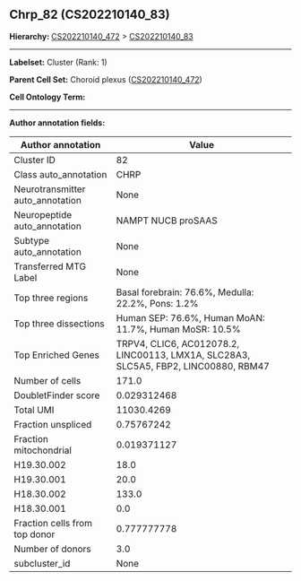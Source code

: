 ## Chrp_82 (CS202210140_83)
<b>Hierarchy: </b>
[CS202210140_472](https://purl.brain-bican.org/taxonomy/CS202210140#CS202210140_472) >
[CS202210140_83](https://purl.brain-bican.org/taxonomy/CS202210140#CS202210140_83)

---


**Labelset:** Cluster (Rank: 1)

**Parent Cell Set:** Choroid plexus ([CS202210140_472](https://purl.brain-bican.org/taxonomy/CS202210140#CS202210140_472))



**Cell Ontology Term:** 

[MARKER GENES.]: #


---

[TRANSFERRED ANNOTATIONS.]: #


[AUTHOR ANNOTATION FIELDS.]: #


**Author annotation fields:**

| Author annotation | Value |
|-------------------|-------|
|Cluster ID|82|
|Class auto_annotation|CHRP|
|Neurotransmitter auto_annotation|None|
|Neuropeptide auto_annotation|NAMPT NUCB proSAAS|
|Subtype auto_annotation|None|
|Transferred MTG Label|None|
|Top three regions|Basal forebrain: 76.6%, Medulla: 22.2%, Pons: 1.2%|
|Top three dissections|Human SEP: 76.6%, Human MoAN: 11.7%, Human MoSR: 10.5%|
|Top Enriched Genes|TRPV4, CLIC6, AC012078.2, LINC00113, LMX1A, SLC28A3, SLC5A5, FBP2, LINC00880, RBM47|
|Number of cells|171.0|
|DoubletFinder score|0.029312468|
|Total UMI|11030.4269|
|Fraction unspliced|0.75767242|
|Fraction mitochondrial|0.019371127|
|H19.30.002|18.0|
|H19.30.001|20.0|
|H18.30.002|133.0|
|H18.30.001|0.0|
|Fraction cells from top donor|0.777777778|
|Number of donors|3.0|
|subcluster_id|None|
